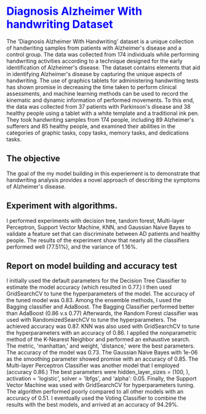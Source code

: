 <h1 style="color:blue;">Diagnosis Alzheimer With handwriting Dataset</h1>



The 'Diagnosis Alzheimer With Handwriting' dataset is a unique collection of handwriting samples from patients with Alzheimer's disease and a control group. The data was collected from 174 individuals while performing handwriting activities according to a technique designed for the early identification of Alzheimer's disease. The dataset contains elements that aid in identifying Alzheimer's disease by capturing the unique aspects of handwriting.
The use of graphics tablets for administering handwriting tests has shown promise in decreasing the time taken to perform clinical assessments, and machine learning methods can be used to record the kinematic and dynamic information of performed movements. To this end, the data was collected from 37 patients with Parkinson's disease and 38 healthy people using a tablet with a white template and a traditional ink pen. They took handwriting samples from 174 people, including 89 Alzheimer's sufferers and 85 healthy people, and examined their abilities in the categories of graphic tasks, copy tasks, memory tasks, and dedications tasks.

## The objective

The goal of the my model building in this experiement is to demonstrate that handwriting analysis provides a novel approach of describing the symptoms of Alzheimer's disease.

## Experiment with algorithms.

I performed experiments with decision tree, tandom forest, Multi-layer Perceptron, Support Vector Machine, KNN, and Gaussian Naive Bayes to validate a feature set that can discriminate between AD patients and healthy people. The results of the experiment show that nearly all the classifiers performed well (77.51%), and the variance of 1.16%.

## Report on model building and accuracy test

I initially used the default parameters for the Decision Tree Classifier to estimate the model accuracy (which resulted in 0.77.) I then used GridSearchCV to tune the hyperparameters of the model. The accuracy of the tuned model was 0.83. Among the ensemble methods, I used the Bagging classifier and AdaBoost. The Bagging Classifier performed better than AdaBoost (0.86 v.s 0.77) Afterwards, the Random Forest classifier was used with RandomizedSearchCV to tune the hyperparameters. The achieved accuracy was 0.87. KNN was also used with GridSearchCV to tune the hyperparameters with an accuracy of 0.86. I applied the nonparametric method of the K-Nearest Neighbor and performed an exhaustive search. The metric, 'manhattan,' and weight, 'distance,' were the best parameters. The accuracy of the model was 0.73. The Gaussian Naive Bayes with 1e-06 as the smoothing parameter showed promise with an accuracy of 0.85. The Multi-layer Perceptron Classifier was another model that I employed (accuracy 0.86.) The best parameters were hidden_layer_sizes = (100, ), activation = 'logistic', solver = 'lbfgs', and 'alpha': 0.05. Finally, the Support Vector Machine was used with GridSearchCV for hyperparameters tuning. The algorithm performed poorly compared to all other models with an accuracy of 0.51. I eventually used the Voting Classifier to combine the results with the best models, and arrived at an accuracy of 94.29%.
